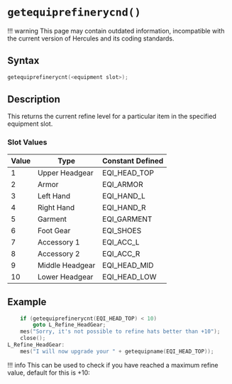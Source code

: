 # `getequiprefinerycnd()`

!!! warning
	This page may contain outdated information, incompatible with the current version of Hercules and its coding standards.

## Syntax

```c
getequiprefinerycnt(<equipment slot>);
```

## Description

This returns the current refine level for a particular item in the specified equipment slot. 


### Slot Values

| Value | Type | Constant Defined |
| ----- | ---- | ---------------- |
| 1 | Upper Headgear | EQI_HEAD_TOP |
| 2 | Armor | EQI_ARMOR |
| 3 | Left Hand | EQI_HAND_L |
| 4 | Right Hand | EQI_HAND_R |
| 5 | Garment | EQI_GARMENT |
| 6 | Foot Gear | EQI_SHOES |
| 7 | Accessory 1 | EQI_ACC_L |
| 8 | Accessory 2 | EQI_ACC_R |
| 9 | Middle Headgear | EQI_HEAD_MID |
| 10 | Lower Headgear | EQI_HEAD_LOW |

## Example

```c
	if (getequiprefinerycnt(EQI_HEAD_TOP) < 10)
		goto L_Refine_HeadGear;
	mes("Sorry, it's not possible to refine hats better than +10");
	close();
L_Refine_HeadGear:
	mes("I will now upgrade your " + getequipname(EQI_HEAD_TOP));
```

!!! info
    This can be used to check if you have reached a maximum refine value, default for this is +10:
